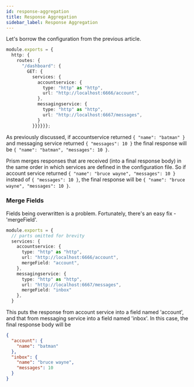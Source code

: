 ```yaml
---
id: response-aggregation
title: Response Aggregation
sidebar_label: Response Aggregation
---
```


Let's borrow the configuration from the previous article.

```ts
module.exports = {
  http: {
    routes: {
      "/dashboard": {
        GET: {
          services: {
            accountservice: {
              type: "http" as "http",
              url: "http://localhost:6666/account",
            },
            messagingservice: {
              type: "http" as "http",
              url: "http://localhost:6667/messages",
            }
          }}}}}};
```

As previously discussed, if accountservice returned `{ "name": "batman" }` and messaging service returned `{ "messages": 10 }` the final response will be `{ "name": "batman", "messages": 10 }`.

Prism merges responses that are received (into a final response body) in the same order in which services are defined in the configuration file. So if account service returned `{ "name": "bruce wayne", "messages": 10 }` instead of `{ "messages": 10 }`, the final response will be `{ "name": "bruce wayne", "messages": 10 }`.

### Merge Fields

Fields being overwritten is a problem. Fortunately, there's an easy fix - 'mergeField'.

```ts
module.exports = {
  // parts omitted for brevity
  services: {
    accountservice: {
      type: "http" as "http",
      url: "http://localhost:6666/account",
      mergeField: "account",
    },
    messagingservice: {
      type: "http" as "http",
      url: "http://localhost:6667/messages",
      mergeField: "inbox"
    },
  }
```

This puts the response from account service into a field named 'account', and that from messaging service into a field named 'inbox'. In this case, the final response body will be

```json
{
  "account": {
    "name": "batman"
  },
  "inbox": {
    "name": "bruce wayne",
    "messages": 10
  }
}
```

